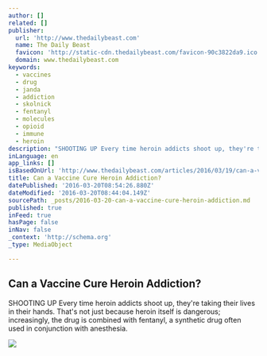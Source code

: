 ```yaml
---
author: []
related: []
publisher:
  url: 'http://www.thedailybeast.com'
  name: The Daily Beast
  favicon: 'http://static-cdn.thedailybeast.com/favicon-90c3822da9.ico'
  domain: www.thedailybeast.com
keywords:
  - vaccines
  - drug
  - janda
  - addiction
  - skolnick
  - fentanyl
  - molecules
  - opioid
  - immune
  - heroin
description: "SHOOTING UP Every time heroin addicts shoot up, they're taking their lives in their hands. That's not just because heroin itself is dangerous; increasingly, the drug is combined with fentanyl, a synthetic drug often used in conjunction with anesthesia."
inLanguage: en
app_links: []
isBasedOnUrl: 'http://www.thedailybeast.com/articles/2016/03/19/can-a-vaccine-cure-heroin-addiction.html'
title: Can a Vaccine Cure Heroin Addiction?
datePublished: '2016-03-20T08:54:26.880Z'
dateModified: '2016-03-20T08:44:04.149Z'
sourcePath: _posts/2016-03-20-can-a-vaccine-cure-heroin-addiction.md
published: true
inFeed: true
hasPage: false
inNav: false
_context: 'http://schema.org'
_type: MediaObject

---
```

<article style=""><h1>Can a Vaccine Cure Heroin Addiction?</h1><p>SHOOTING UP Every time heroin addicts shoot up, they're taking their lives in their hands. That's not just because heroin itself is dangerous; increasingly, the drug is combined with fentanyl, a synthetic drug often used in conjunction with anesthesia.</p><img src="http://cdn.thedailybeast.com/content/dailybeast/articles/2016/03/19/can-a-vaccine-cure-heroin-addiction/jcr:content/image.img.2000.jpg/1458355366412.cached.jpg" /></article>